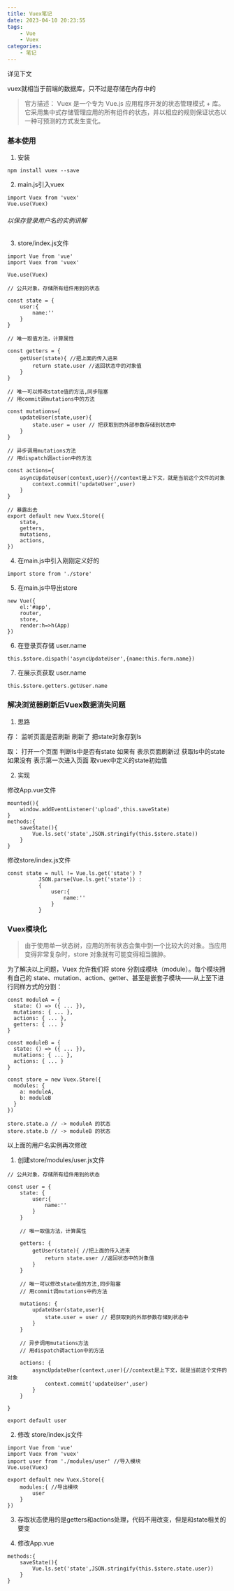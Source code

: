 ```yaml
---
title: Vuex笔记
date: 2023-04-10 20:23:55
tags:
    - Vue
    - Vuex
categories:
    - 笔记
---
```

详见下文
<!--more-->


vuex就相当于前端的数据库，只不过是存储在内存中的
> 官方描述：
Vuex 是一个专为 Vue.js 应用程序开发的状态管理模式 + 库。它采用集中式存储管理应用的所有组件的状态，并以相应的规则保证状态以一种可预测的方式发生变化。


### 基本使用

1. 安装

`npm install vuex --save`

2. main.js引入vuex
```
import Vuex from 'vuex'
Vue.use(Vuex)
```

###### 以保存登录用户名的实例讲解

3. store/index.js文件

```
import Vue from 'vue'
import Vuex from 'vuex'

Vue.use(Vuex)

// 公共对象，存储所有组件用到的状态

const state = {
    user:{
        name:''
    }
}

// 唯一取值方法，计算属性

const getters = {
    getUser(state){ //把上面的传入进来
        return state.user //返回状态中的对象值
    }
}

// 唯一可以修改state值的方法,同步阻塞
// 用commit调mutations中的方法

const mutations={
    updateUser(state,user){
        state.user = user // 把获取到的外部参数存储到状态中
    }
}

// 异步调用mutations方法
// 用dispatch调action中的方法

const actions={
    asyncUpdateUser(context,user){//context是上下文，就是当前这个文件的对象
        context.commit('updateUser',user)
    }
}

// 暴露出去
export default new Vuex.Store({
    state,
    getters,
    mutations,
    actions,
})
```

4. 在main.js中引入刚刚定义好的

```
import store from './store'
```

5. 在main.js中导出store

```
new Vue({
    el:'#app',
    router,
    store,
    render:h=>h(App)
})
```

6. 在登录页存储 user.name

```
this.$store.dispath('asyncUpdateUser',{name:this.form.name})
```

7. 在展示页获取 user.name

```
this.$store.getters.getUser.name
```
### 解决浏览器刷新后Vuex数据消失问题

1. 思路

存：
监听页面是否刷新
刷新了 把state对象存到ls

取：
打开一个页面 判断ls中是否有state
如果有 表示页面刷新过 获取ls中的state
如果没有 表示第一次进入页面 取vuex中定义的state初始值

2. 实现

修改App.vue文件
```
mounted(){
    window.addEventListener('upload',this.saveState)
}
methods:{
    saveState(){
        Vue.ls.set('state',JSON.stringify(this.$store.state))
    }
}
```
修改store/index.js文件
```
const state = null != Vue.ls.get('state') ?
          JSON.parse(Vue.ls.get('state')) :
          {
              user:{
                  name:''
              }
          }
```

### Vuex模块化

>由于使用单一状态树，应用的所有状态会集中到一个比较大的对象。当应用变得非常复杂时，store 对象就有可能变得相当臃肿。

为了解决以上问题，Vuex 允许我们将 store 分割成模块（module）。每个模块拥有自己的 state、mutation、action、getter、甚至是嵌套子模块——从上至下进行同样方式的分割：
```
const moduleA = {
  state: () => ({ ... }),
  mutations: { ... },
  actions: { ... },
  getters: { ... }
}

const moduleB = {
  state: () => ({ ... }),
  mutations: { ... },
  actions: { ... }
}

const store = new Vuex.Store({
  modules: {
    a: moduleA,
    b: moduleB
  }
})

store.state.a // -> moduleA 的状态
store.state.b // -> moduleB 的状态
```

以上面的用户名实例再次修改

1. 创建store/modules/user.js文件
```
// 公共对象，存储所有组件用到的状态

const user = {
    state: {
        user:{
            name:''
        }
    }

    // 唯一取值方法，计算属性

    getters: {
        getUser(state){ //把上面的传入进来
            return state.user //返回状态中的对象值
        }
    }

    // 唯一可以修改state值的方法,同步阻塞
    // 用commit调mutations中的方法

    mutations: {
        updateUser(state,user){
            state.user = user // 把获取到的外部参数存储到状态中
        }
    }

    // 异步调用mutations方法
    // 用dispatch调action中的方法

    actions: {
        asyncUpdateUser(context,user){//context是上下文，就是当前这个文件的对象
            context.commit('updateUser',user)
        }
    }
    
}

export default user
```
2. 修改 store/index.js文件

```
import Vue from 'vue'
import Vuex from 'vuex'
import user from './modules/user' //导入模块
Vue.use(Vuex)

export default new Vuex.Store({
    modules:{ //导出模块
        user
    }
})
```

3. 存取状态使用的是getters和actions处理，代码不用改变，但是和state相关的要变

4. 修改App.vue

```
methods:{
    saveState(){
        Vue.ls.set('state',JSON.stringify(this.$store.state.user))
    }
}
```